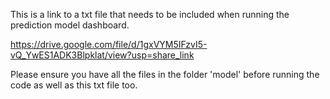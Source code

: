 This is a link to a txt file that needs to be included when running the prediction model dashboard. 

https://drive.google.com/file/d/1gxVYM5IFzvI5-vQ_YwES1ADK3Blpklat/view?usp=share_link

Please ensure you have all the files in the folder 'model' before running the code as well as this txt file too. 

